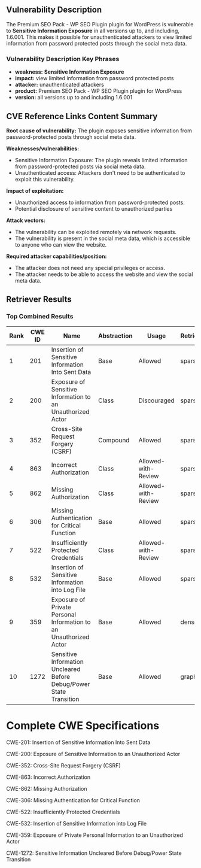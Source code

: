 ## Vulnerability Description
The Premium SEO Pack - WP SEO Plugin plugin for WordPress is vulnerable to **Sensitive Information Exposure** in all versions up to, and including, 1.6.001. This makes it possible for unauthenticated attackers to view limited information from password protected posts through the social meta data.

### Vulnerability Description Key Phrases
- **weakness:** **Sensitive Information Exposure**
- **impact:** view limited information from password protected posts
- **attacker:** unauthenticated attackers
- **product:** Premium SEO Pack - WP SEO Plugin plugin for WordPress
- **version:** all versions up to and including 1.6.001

## CVE Reference Links Content Summary
**Root cause of vulnerability:**
The plugin exposes sensitive information from password-protected posts through social meta data.

**Weaknesses/vulnerabilities:**
- Sensitive Information Exposure: The plugin reveals limited information from password-protected posts via social meta data.
- Unauthenticated access: Attackers don't need to be authenticated to exploit this vulnerability.

**Impact of exploitation:**
- Unauthorized access to information from password-protected posts.
- Potential disclosure of sensitive content to unauthorized parties

**Attack vectors:**
- The vulnerability can be exploited remotely via network requests.
- The vulnerability is present in the social meta data, which is accessible to anyone who can view the website.

**Required attacker capabilities/position:**
- The attacker does not need any special privileges or access.
- The attacker needs to be able to access the website and view the social meta data.

## Retriever Results

### Top Combined Results

| Rank | CWE ID | Name | Abstraction | Usage  | Retrievers | Individual Scores |
|------|--------|------|-------------|-------|------------|-------------------|
| 1 | 201 | Insertion of Sensitive Information Into Sent Data | Base | Allowed | sparse | 0.275 |
| 2 | 200 | Exposure of Sensitive Information to an Unauthorized Actor | Class | Discouraged | sparse | 0.270 |
| 3 | 352 | Cross-Site Request Forgery (CSRF) | Compound | Allowed | sparse | 0.270 |
| 4 | 863 | Incorrect Authorization | Class | Allowed-with-Review | sparse | 0.268 |
| 5 | 862 | Missing Authorization | Class | Allowed-with-Review | sparse | 0.259 |
| 6 | 306 | Missing Authentication for Critical Function | Base | Allowed | sparse | 0.253 |
| 7 | 522 | Insufficiently Protected Credentials | Class | Allowed-with-Review | sparse | 0.250 |
| 8 | 532 | Insertion of Sensitive Information into Log File | Base | Allowed | sparse | 0.242 |
| 9 | 359 | Exposure of Private Personal Information to an Unauthorized Actor | Base | Allowed | dense | 0.518 |
| 10 | 1272 | Sensitive Information Uncleared Before Debug/Power State Transition | Base | Allowed | graph | 0.002 |



# Complete CWE Specifications

CWE-201: Insertion of Sensitive Information Into Sent Data

CWE-200: Exposure of Sensitive Information to an Unauthorized Actor

CWE-352: Cross-Site Request Forgery (CSRF)

CWE-863: Incorrect Authorization

CWE-862: Missing Authorization

CWE-306: Missing Authentication for Critical Function

CWE-522: Insufficiently Protected Credentials

CWE-532: Insertion of Sensitive Information into Log File

CWE-359: Exposure of Private Personal Information to an Unauthorized Actor

CWE-1272: Sensitive Information Uncleared Before Debug/Power State Transition